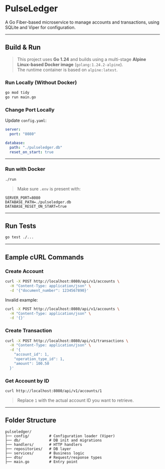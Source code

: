 # PulseLedger

A Go Fiber-based microservice to manage accounts and transactions, using SQLite and Viper for configuration.

---

## Build & Run

> This project uses **Go 1.24** and builds using a multi-stage **Alpine Linux-based Docker image** (`golang:1.24.2-alpine`).  
> The runtime container is based on `alpine:latest`.

### Run Locally (Without Docker)

```bash
go mod tidy
go run main.go
```

### Change Port Locally

Update `config.yaml`:

```yaml
server:
  port: "8080"

database:
  path: "./pulseledger.db"
  reset_on_start: true
```

---

### Run with Docker

```bash
./run
```

> Make sure `.env` is present with:

```env
SERVER_PORT=8080
DATABASE_PATH=./pulseledger.db
DATABASE_RESET_ON_START=true
```

---

## Run Tests

```bash
go test ./...
```

---

## Eample cURL Commands

### Create Account

```bash
curl -X POST http://localhost:8080/api/v1/accounts \
  -H "Content-Type: application/json" \
  -d '{"document_number": 1234567890}'
```

Invalid example:

```bash
curl -X POST http://localhost:8080/api/v1/accounts \
  -H "Content-Type: application/json" \
  -d '{}'
```

### Create Transaction

```bash
curl -X POST http://localhost:8080/api/v1/transactions \
  -H "Content-Type: application/json" \
  -d '{
    "account_id": 1,
    "operation_type_id": 1,
    "amount": 100.50
  }'
```

### Get Account by ID

```bash
curl http://localhost:8080/api/v1/accounts/1
```

> Replace `1` with the actual account ID you want to retrieve.

---

## Folder Structure

```
pulseledger/
├── config/         # Configuration loader (Viper)
├── db/             # DB init and migrations
├── handlers/       # HTTP handlers
├── repositories/   # DB layer
├── services/       # Business logic
├── dto/            # Request/response types
├── main.go         # Entry point
```
